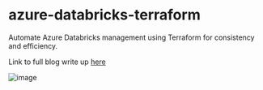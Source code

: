 # azure-databricks-terraform

Automate Azure Databricks management using Terraform for consistency and efficiency.

Link to full blog write up [here](https://medium.com/@ridwanibraheem1/managing-azure-databricks-with-terraform-69447218c0cb) 

 ![image](https://github.com/user-attachments/assets/24ad7ecf-d47e-4f4b-a414-e1e8d1f9a973)
